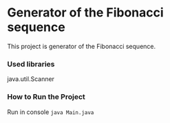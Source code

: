 # Generator of the Fibonacci sequence
This project is generator of the Fibonacci sequence.

### Used libraries
java.util.Scanner

### How to Run the Project
Run in console `java Main.java`
